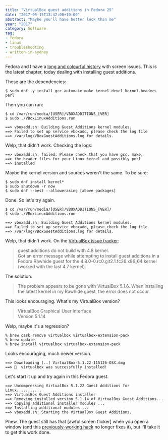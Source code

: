 ```yaml
---
title: "VirtualBox guest additions in Fedora 25"
date: "2017-05-15T13:42:00+10:00"
abstract: "Maybe you'll have better luck than me"
year: "2017"
category: Software
tag:
- fedora
- linux
- troubleshooting
- written-in-sydney
---
```

Fedora and I have a [long and colourful history] with screen issues. This is the latest chapter, today dealing with installing guest additions.

These are the dependencies:

    $ sudo dnf -y install gcc automake make kernel-devel kernel-headers perl

Then you can run:

    $ cd /var/run/media/[USER]/VBOXADDITIONS_[VER]
    $ sudo ./VBoxLinuxAdditions.run

    ==> vboxadd.sh: Building Guest Additions kernel modules.
    ==> Failed to set up service vboxadd, please check the log file
    ==> /var/log/VBoxGuestAdditions.log for details.

Welp, that didn't work. Checking the logs:

    ==> vboxadd.sh: failed: Please check that you have gcc, make,
    ==> the header files for your Linux kernel and possibly perl
    ==> installed

Maybe the kernel version and sources weren't the same. To be sure:

    $ sudo dnf install kernel*
    $ sudo shutdown -r now
    $ sudo dnf --best --allowerasing [above packages]

Done. So let's try again.

    $ cd /var/run/media/[USER]/VBOXADDITIONS_[VER]/
    $ sudo ./VBoxLinuxAdditions.run

    ==> vboxadd.sh: Building Guest Additions kernel modules.
    ==> Failed to set up service vboxadd, please check the log file
    ==> /var/log/VBoxGuestAdditions.log for details.

Welp, that didn't work. On the [VirtualBox issue tracker]:

> guest additions do not build with 4.8 kernel.  
> Got an error message while attempting to install guest additions in a 
> Fedora Rawhide guest for the 4.8.0-0.rc0.git2.1.fc26.x86_64 kernel 
> (worked with the last 4.7 kernel). 

The solution:

> The problem appears to be gone with VirtualBox 5.1.6. When installing 
> the latest kernel in my Rawhide guest, the error does not occur. 

This looks encouraging. What's my VirtualBox version?

> VirtualBox Graphical User Interface  
> Version 5.1.14

Welp, maybe it's a regression?

    % brew cask remove virtualbox virtualbox-extension-pack
    % brew update
    % brew install virtualbox virtualbox-extension-pack

Looks encouraging, much newer version.

    ==> Downloading [..] VirtualBox-5.1.22-115126-OSX.dmg
    ==> 🍺  virtualbox was successfully installed!

Let's start it up and try again in this Fedora guest.

    ==> Uncompressing VirtualBox 5.1.22 Guest Additions for Linux...........
    ==> VirtualBox Guest Additions installer
    ==> Removing installed version 5.1.14 of VirtualBox Guest Additions...
    ==> Copying additional installer modules ...
    ==> Installing additional modules ...
    ==> vboxadd.sh: Starting the VirtualBox Guest Additions.

Phew. The guest still has that [awful screen flicker] when you open a window (and this [previously-working hack] no longer fixes it), but I'll take it to get this work done.

[long and colourful history]: https://rubenerd.com/fedora-11-almost-awesome/
[Virtualbox issue tracker]: https://www.virtualbox.org/ticket/15713
[really awful screen flicker]: https://www.virtualbox.org/ticket/13653
[previously-working hack]: https://unix.stackexchange.com/questions/132005/screen-flickering-only-on-desktop-with-fedora-20-but-why

